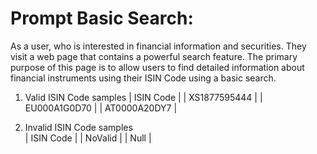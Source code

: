 # Prompt Basic Search:

As a user, who is interested in financial information and securities. They visit a web page that contains a powerful search feature. The primary purpose of this page is to allow users to find detailed information about financial instruments using their ISIN Code using a basic search.

1. Valid ISIN Code samples
| ISIN Code | 
| XS1877595444 |
| EU000A1G0D70 |
| AT0000A20DY7 |

2. Invalid ISIN Code samples    
| ISIN Code | 
| NoValid |
| Null |
